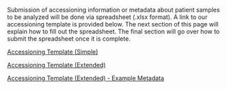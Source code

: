 Submission of accessioning information or metadata about 
patient samples to be analyzed will be done via spreadsheet 
(.xlsx format). A link to our accessioning template is 
provided below. The next section of this page will explain 
how to fill out the spreadsheet. The final section will go 
over how to submit the spreadsheet once it is complete.

[Accessioning Template (Simple)](https://raw.githubusercontent.com/dbmi-bgm/cgap-portal/master/docs/public/help/help_linked_docs/accessioning_template_simple.xlsx)

[Accessioning Template (Extended)](https://raw.githubusercontent.com/dbmi-bgm/cgap-portal/master/docs/public/help/help_linked_docs/accessioning_template_extended.xlsx)

[Accessioning Template (Extended) - Example Metadata](https://raw.githubusercontent.com/dbmi-bgm/cgap-portal/master/docs/public/help/help_linked_docs/accessioning_template_extended_with_metadata.xlsx)

